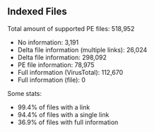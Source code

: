 ## Indexed Files

<!--FileStats-->
Total amount of supported PE files: 518,952

* No information: 3,191
* Delta file information (multiple links): 26,024
* Delta file information: 298,092
* PE file information: 78,975
* Full information (VirusTotal): 112,670
* Full information (file): 0

Some stats:

* 99.4% of files with a link
* 94.4% of files with a single link
* 36.9% of files with full information
<!--/FileStats-->
